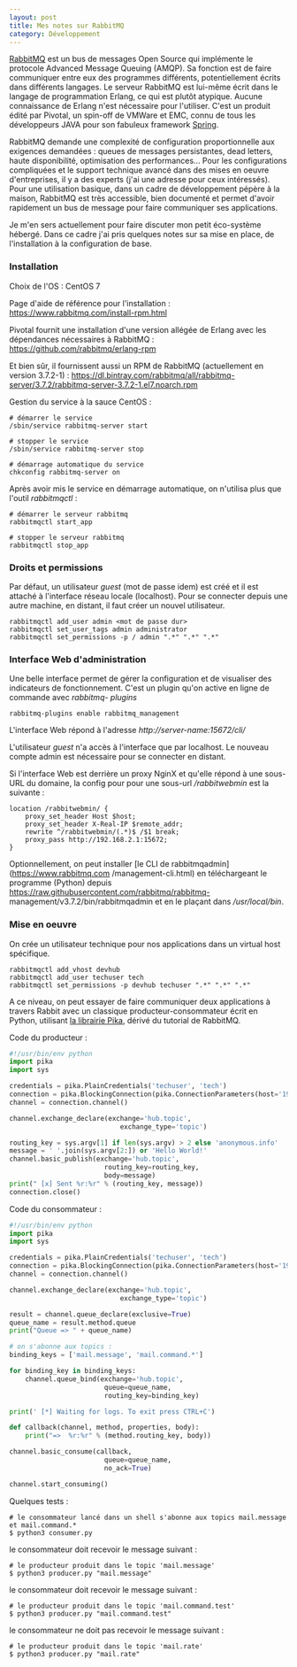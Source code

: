 ```yaml
---
layout: post
title: Mes notes sur RabbitMQ
category: Développement
---
```


[RabbitMQ](https://www.rabbitmq.com) est un bus de messages Open Source qui
implémente le protocole Advanced Message Queuing (AMQP). Sa fonction est de
faire communiquer entre eux des programmes différents, potentiellement écrits
dans différents langages.<!-- more --> Le serveur RabbitMQ est lui-même écrit dans le
langage de programmation Erlang, ce qui est plutôt atypique. Aucune
connaissance de Erlang n'est nécessaire pour l'utiliser. C'est un produit
édité par Pivotal, un spin-off de VMWare et EMC, connu de tous les
développeurs JAVA pour son fabuleux framework
[Spring](https://en.wikipedia.org/wiki/Spring_Framework).

RabbitMQ demande une complexité de configuration proportionnelle aux exigences
demandées : queues de messages persistantes, dead letters, haute
disponibilité, optimisation des performances... Pour les configurations
compliquées et le support technique avancé dans des mises en oeuvre
d'entreprises, il y a des experts (j'ai une adresse pour ceux intéressés).
Pour une utilisation basique, dans un cadre de développement pépère à la
maison, RabbitMQ est très accessible, bien documenté et permet d'avoir
rapidement un bus de message pour faire communiquer ses applications.

Je m'en sers actuellement pour faire discuter mon petit éco-système hébergé. Dans ce cadre j'ai pris quelques notes sur sa mise en place, de l'installation à la configuration de base. 

### Installation 

Choix de l'OS : CentOS 7

Page d'aide de référence pour l'installation : https://www.rabbitmq.com/install-rpm.html

Pivotal fournit une installation d'une version allégée de Erlang avec les dépendances nécessaires à RabbitMQ : https://github.com/rabbitmq/erlang-rpm 

Et bien sûr, il fournissent aussi un RPM de RabbitMQ (actuellement en version 3.7.2-1) : https://dl.bintray.com/rabbitmq/all/rabbitmq-server/3.7.2/rabbitmq-server-3.7.2-1.el7.noarch.rpm

Gestion du service à la sauce CentOS : 

    # démarrer le service 
    /sbin/service rabbitmq-server start

    # stopper le service
    /sbin/service rabbitmq-server stop

    # démarrage automatique du service
    chkconfig rabbitmq-server on

Après avoir mis le service en démarrage automatique, on n'utilisa plus que l'outil *rabbitmqctl* :

    # démarrer le serveur rabbitmq
    rabbitmqctl start_app

    # stopper le serveur rabbitmq
    rabbitmqctl stop_app

### Droits et permissions 

Par défaut, un utilisateur *guest* (mot de passe idem) est créé et il est
attaché à l'interface réseau locale (localhost). Pour se connecter depuis une
autre machine, en distant, il faut créer un nouvel utilisateur.

    rabbitmqctl add_user admin <mot de passe dur>
    rabbitmqctl set_user_tags admin administrator
    rabbitmqctl set_permissions -p / admin ".*" ".*" ".*"

### Interface Web d'administration

Une belle interface permet de gérer la configuration et de visualiser des
indicateurs de fonctionnement. C'est un plugin qu'on active en ligne de
commande avec *rabbitmq- plugins*

    rabbitmq-plugins enable rabbitmq_management

L'interface Web répond à l'adresse *http://server-name:15672/cli/*

L'utilisateur *guest* n'a accès à l'interface que par localhost. Le nouveau compte admin est nécessaire pour se connecter en distant.

Si l'interface Web est derrière un proxy NginX et qu'elle répond à une sous-URL du domaine, la config pour pour une sous-url */rabbitwebmin* est la suivante : 

    location /rabbitwebmin/ {
        proxy_set_header Host $host;
        proxy_set_header X-Real-IP $remote_addr;
        rewrite ^/rabbitwebmin/(.*)$ /$1 break;
        proxy_pass http://192.168.2.1:15672;
    }

Optionnellement, on peut installer [le CLI de rabbitmqadmin](https://www.rabbitmq.com
/management-cli.html) en téléchargeant le programme (Python) depuis
https://raw.githubusercontent.com/rabbitmq/rabbitmq-
management/v3.7.2/bin/rabbitmqadmin et en le plaçant dans */usr/local/bin*.

### Mise en oeuvre 

On crée un utilisateur technique pour nos applications dans un virtual host spécifique.

    rabbitmqctl add_vhost devhub
    rabbitmqctl add_user techuser tech
    rabbitmqctl set_permissions -p devhub techuser ".*" ".*" ".*"

A ce niveau, on peut essayer de faire communiquer deux applications à travers Rabbit avec un classique producteur-consommateur écrit en Python, utilisant [la librairie Pika](https://pika.readthedocs.io), dérivé du tutorial de RabbitMQ.

Code du producteur :

``` python
#!/usr/bin/env python
import pika
import sys

credentials = pika.PlainCredentials('techuser', 'tech')
connection = pika.BlockingConnection(pika.ConnectionParameters(host='192.168.2.1',credentials=credentials, virtual_host="devhub"))
channel = connection.channel()

channel.exchange_declare(exchange='hub.topic',
                            exchange_type='topic')

routing_key = sys.argv[1] if len(sys.argv) > 2 else 'anonymous.info'
message = ' '.join(sys.argv[2:]) or 'Hello World!'
channel.basic_publish(exchange='hub.topic',
                        routing_key=routing_key,
                        body=message)
print(" [x] Sent %r:%r" % (routing_key, message))
connection.close()
```

Code du consommateur :

``` python
#!/usr/bin/env python
import pika
import sys

credentials = pika.PlainCredentials('techuser', 'tech')
connection = pika.BlockingConnection(pika.ConnectionParameters(host='192.168.2.1',credentials=credentials, virtual_host="devhub"))
channel = connection.channel()

channel.exchange_declare(exchange='hub.topic',
                            exchange_type='topic')

result = channel.queue_declare(exclusive=True)
queue_name = result.method.queue
print("Queue => " + queue_name)

# on s'abonne aux topics : 
binding_keys = ['mail.message', 'mail.command.*']

for binding_key in binding_keys:
    channel.queue_bind(exchange='hub.topic',
                        queue=queue_name,
                        routing_key=binding_key)

print(' [*] Waiting for logs. To exit press CTRL+C')

def callback(channel, method, properties, body):
    print("=>  %r:%r" % (method.routing_key, body))

channel.basic_consume(callback,
                        queue=queue_name,
                        no_ack=True)

channel.start_consuming()
```

Quelques tests : 

    # le consommateur lancé dans un shell s'abonne aux topics mail.message et mail.command.*
    $ python3 consumer.py 

le consommateur doit recevoir le message suivant : 

    # le producteur produit dans le topic 'mail.message'
    $ python3 producer.py "mail.message"

le consommateur doit recevoir le message suivant : 

    # le producteur produit dans le topic 'mail.command.test'
    $ python3 producer.py "mail.command.test"

le consommateur ne doit pas recevoir le message suivant : 

    # le producteur produit dans le topic 'mail.rate'
    $ python3 producer.py "mail.rate"
